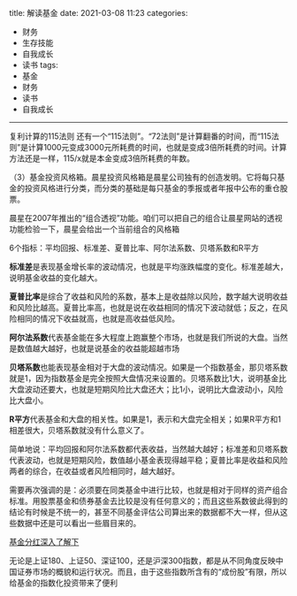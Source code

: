 title: 解读基金
date: 2021-03-08 11:23
categories:
- 财务
- 生存技能
- 自我成长
- 读书
tags:
- 基金
- 财务
- 读书
- 自我成长
---

复利计算的115法则
还有一个“115法则”。“72法则”是计算翻番的时间，而“115法则”是计算1000元变成3000元所耗费的时间，也就是变成3倍所耗费的时间。计算方法还是一样，115/x就是本金变成3倍所耗费的年数。

（3）基金投资风格箱。晨星投资风格箱是晨星公司独有的创造发明。它将每只基金的投资风格进行分类，而分类的基础是每只基金的季报或者年报中公布的重仓股票。

晨星在2007年推出的“组合透视”功能。咱们可以把自己的组合让晨星网站的透视功能检验一下，晨星会给出一个当前组合的风格箱


6个指标：平均回报、标准差、夏普比率、阿尔法系数、贝塔系数和R平方

**标准差**是表现基金增长率的波动情况，也就是平均涨跌幅度的变化。标准差越大，说明基金收益的变化越大。

**夏普比率**是综合了收益和风险的系数，基本上是收益除以风险，数字越大说明收益和风险比越高。夏普比率高，也就是说在收益相同的情况下波动就低；反之，在风险相同的情况下收益就高，也就是高收益低风险。

**阿尔法系数**代表基金能在多大程度上跑赢整个市场，也就是我们所说的大盘。当然是数值越大越好，也就是说基金的收益能超越市场

**贝塔系数**也能表现基金相对于大盘的波动情况。如果是一个指数基金，那贝塔系数就是1，因为指数基金是完全按照大盘情况来设置的。贝塔系数比1大，说明基金比大盘波动还要大，也就是短期风险比大盘还大；比1小，说明比大盘波动小，风险比大盘小。

**R平方**代表基金和大盘的相关性。如果是1，表示和大盘完全相关；如果R平方和1相差很大，贝塔系数就没有什么意义了。

简单地说：平均回报和阿尔法系数都代表收益，当然越大越好；标准差和贝塔系数代表波动，也就是短期风险，数值越小基金表现得越平稳；夏普比率是收益和风险两者的综合，在收益或者风险相同时，越大越好。

需要再次强调的是：必须要在同类基金中进行比较，也就是相对于同样的资产组合标准。用股票基金和债券基金去比较是没有任何意义的；而且这些系数彼此得到的结论有时候是不统一的，甚至不同基金评估公司算出来的数据都不大一样，但从这些数据中还是可以看出一些眉目来的。

[基金分红深入了解下](基金分红.md)

无论是上证180、上证50、深证100，还是沪深300指数，都是从不同角度反映中国证券市场的概貌和运行状况。而且，由于这些指数所含有的“成份股”有限，所以给基金的指数化投资带来了便利




